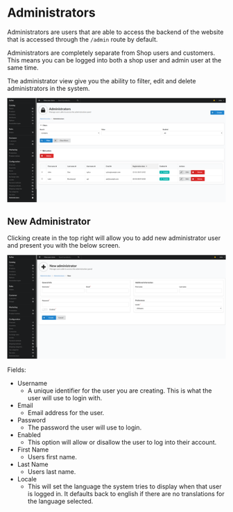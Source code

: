 # Administrators

Administrators are users that are able to access the backend of the website that is accessed through the `/admin` route by default.

Administrators are completely separate from Shop users and customers. This means you can be logged into both a shop user and admin user at the same time.

The administrator view give you the ability to filter, edit and delete administrators in the system.

![alt text](../assets/images/Configuration/01_sylius_admin_admin_user_index.png "Example Administrators view.")

## New Administrator

Clicking create in the top right will allow you to add new administrator user and present you with the below screen.

![alt text](../assets/images/Configuration/02_sylius_admin_admin_user_create.png "Example Administrators view.")

Fields:
- Username
    - A unique identifier for the user you are creating. This is what the user will use to login with.
- Email
    - Email address for the user.
- Password
    - The password the user will use to login.
- Enabled
    - This option will allow or disallow the user to log into their account.
- First Name
    - Users first name.
- Last Name
    - Users last name.
- Locale
    - This will set the language the system tries to display when that user is logged in. It defaults back to english if there are no translations for the language selected.
